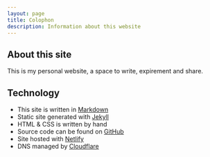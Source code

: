 ```yaml
---
layout: page
title: Colophon
description: Information about this website
---
```


## About this site

This is my personal website, a space to write, expirement and share. 

## Technology

- This site is written in [Markdown](https://www.markdownguide.org/)
- Static site generated with [Jekyll](https://jekyllrb.com/)
- HTML & CSS is written by hand
- Source code can be found on [GitHub](https://github.com/jjgrainger/jjgrainger.co.uk)
- Site hosted with [Netlify](https://netlify.com)
- DNS managed by [Cloudflare](https://www.cloudflare.com/)